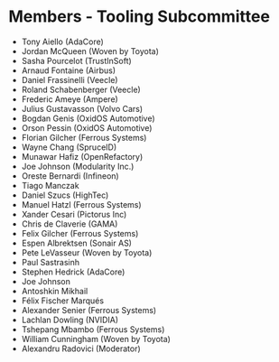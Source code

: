 # Members - Tooling Subcommittee

- Tony Aiello (AdaCore)
- Jordan McQueen (Woven by Toyota)
- Sasha Pourcelot (TrustInSoft)
- Arnaud Fontaine (Airbus)
- Daniel Frassinelli (Veecle)
- Roland Schabenberger (Veecle)
- Frederic Ameye (Ampere)
- Julius Gustavasson (Volvo Cars)
- Bogdan Genis (OxidOS Automotive)
- Orson Pessin (OxidOS Automotive)
- Florian Gilcher (Ferrous Systems)
- Wayne Chang (SpruceID)
- Munawar Hafiz (OpenRefactory)
- Joe Johnson (Modularity Inc.)
- Oreste Bernardi (Infineon)
- Tiago Manczak
- Daniel Szucs (HighTec)
- Manuel Hatzl (Ferrous Systems)
- Xander Cesari (Pictorus Inc)
- Chris de Claverie (GAMA)
- Felix Gilcher (Ferrous Systems)
- Espen Albrektsen (Sonair AS)
- Pete LeVasseur (Woven by Toyota)
- Paul Sastrasinh
- Stephen Hedrick (AdaCore)
- Joe Johnson
- Antoshkin Mikhail
- Félix Fischer Marqués
- Alexander Senier (Ferrous Systems)
- Lachlan Dowling (NVIDIA)
- Tshepang Mbambo (Ferrous Systems)
- William Cunningham (Woven by Toyota)
- Alexandru Radovici (Moderator)
